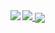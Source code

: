 
<a href="https://github.com/anuraghazra/convoychat">
  <img align="left" src="https://github-readme-stats-ds39-rbom5mcsz-lykkeaxlin.vercel.app/api/top-langs/?username=lykkeaxlin&theme=nord&count_private=true&langs_count=10&layout=compact&card_width=280" />
</a>

<a href="https://github.com/anuraghazra/github-readme-stats">
  <img src="https://github-readme-stats.vercel.app/api/wakatime?username=lykkeaxlin&count_private=true&theme=nord" />
</a>

<a href="https://github.com/anuraghazra/github-readme-stats">
  <img align="center" paddingTop="2rem" src="https://github-readme-stats-ds39-rbom5mcsz-lykkeaxlin.vercel.app/api?username=lykkeaxlin&show_icons=true&theme=nord&count_private=true&card_width=420" />
</a>
